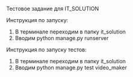 Тестовое задание для IT_SOLUTION

Инструкция по запуску:
1) В терминале переходим в папку it_solution
2) Вводим python manage.py runserver


Инструкция по запуску тестов:
1) В терминале переходим в папку it_solution
2) Вводим python manage.py test video_maker
